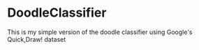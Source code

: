 # DoodleClassifier
This is my simple version of the doodle classifier using Google's Quick,Draw! dataset
